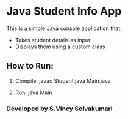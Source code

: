 # Java Student Info App

This is a simple Java console application that:
- Takes student details as input
- Displays them using a custom class

## How to Run:
1. Compile:
   javac Student.java Main.java

2. Run:
   java Main

### Developed by S.Vincy Selvakumari